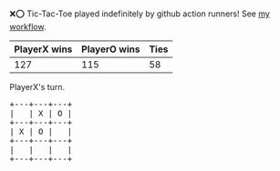 :x::o: Tic-Tac-Toe played indefinitely by github action runners! See [my workflow](.github/workflows/play.yaml).

|PlayerX wins|PlayerO wins|Ties|
|-|-|-|
|127|115|58|

PlayerX's turn.

<pre>
+---+---+---+
|   | X | O |
+---+---+---+
| X | O |   |
+---+---+---+
|   |   |   |
+---+---+---+
</pre>